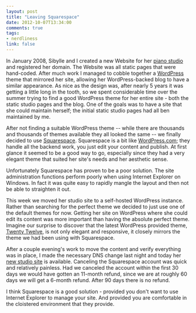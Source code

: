 ```yaml
---
layout: post
title: "Leaving Squarespace"
date: 2012-10-07T13:34:00
comments: true
tags:
- nerdliness
link: false
---
```

In January 2008, Sibylle and I created a new Website for her [piano studio](http://sibyllekuder.com "Elfenbein Klaviermusik") and registered her domain. The Website was all static pages that were hand-coded. After much work I managed to cobble together a [WordPress](http://wordpress.org "WordPress") theme that mirrored her site, allowing her WordPress-backed blog to have a similar appearance. As nice as the design was, after nearly 5 years it was getting a little long in the tooth, so we spent considerable time over the summer trying to find a good WordPress theme for her entire site - both the static studio pages and the blog. One of the goals was to have a site that she could maintain herself; the initial static studio pages had all ben maintained by me. 

After not finding a suitable WordPress theme -- while there are thousands and thousands of themes available they all looked the same -- we finally decided to use [Squarespace](http://squarespace.com "Squarespace"). Squarespace is a bit like [WordPress.com](http://wordpress.com "Wordpress.com"); they handle all the backend work, you just edit your content and publish. At first glance it seemed to be a good way to go, especially since they had a very elegant theme that suited her site's needs and her aesthetic sense.

Unfortunately Squarespace has proven to be a poor solution. The site administration functions perform poorly when using Internet Explorer on Windows. In fact it was quite easy to rapidly mangle the layout and then not be able to straighten it out. 

This week we moved her studio site to a self-hosted WordPress instance. Rather than searching for the perfect theme we decided to just use one of the default themes for now. Getting her site on WordPress where she could edit its content was more important than having the absolute perfect theme. Imagine our surprise to discover that the latest WordPress provided theme, [Twenty Twelve](http://en.blog.wordpress.com/2012/08/28/new-theme-twenty-twelve/ "Twenty Twelve"), is not only elegant and responsive, it closely mirrors the theme we had been using with Squarespace.

After a couple evening's work to move the content and verify everything was in place, I made the necessary DNS change last night and today her [new studio site](http://sibyllekuder.com "Elfenbein Klaviermusik") is available. Canceling the Squarespace account was quick and relatively painless. Had we canceled the account within the first 30 days we would have gotten an 11-month refund, since we are at roughly 60 days we will get a 6-month refund. After 90 days there is no refund. 

I think Squarespace is a good solution - provided you don't want to use Internet Explorer to manage your site. And provided you are comfortable in the cloistered environment that they provide. 
